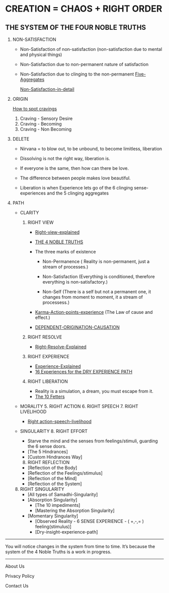 
# CREATION = CHAOS + RIGHT ORDER

## THE SYSTEM OF THE FOUR NOBLE TRUTHS

1. NON-SATISFACTION

   - Non-Satisfaction of non-satisfaction (non-satisfaction due to mental and physical things)
   - Non-Satisfaction due to non-permanent nature of satisfaction
   - Non-Satisfaction due to clinging to the non-permanent [Five-Aggregates](Five-Aggregates.md)

     [Non-Satisfaction-in-detail](Non-Satisfaction-in-detail.md)


1. ORIGIN

     [How to spot cravings](How-to-spot-cravings.md)
     1. Craving - Sensory Desire
     2. Craving - Becoming
     3. Craving - Non Becoming

2. DELETE
      - Nirvana = to blow out, to be unbound, to become limitless, liberation

     - Dissolving is not the right way, liberation is. 
     - If everyone is the same, then how can there be love.
     - The difference between people makes love beautiful.

     - Liberation is when Experience lets go of the 6 clinging sense-experiences and the 5 clinging aggregates 

3. PATH

   - CLARITY
     1. RIGHT VIEW

          - [Right-view-explained](Right-view-explained.md)

         - [THE 4 NOBLE TRUTHS](index.md)

         - The three marks of existence
         
             - Non-Permanence ( Reality is non-permanent, just a stream of processes.)
             
             - Non-Satisfaction (Everything is conditioned, therefore everything is non-satisfactory.)
             
             - Non-Self (There is a self but not a permanent one, it changes from moment to moment, it a stream of processess.)

         - [Karma-Action-points-experience](Karma-Action-points-experience.md) (The Law of cause and effect.)


         - [DEPENDENT-ORIGINATION-CAUSATION](DEPENDENT-ORIGINATION-CAUSATION.md)
     
	 2. RIGHT RESOLVE
	     - [Right-Resolve-Explained](Right-Resolve-Explained.md)
	 
	 3. RIGHT EXPERIENCE
	     - [Experience-Explained](Experience-Explained)
		 - [16 Experiences for the DRY EXPERIENCE PATH](16-Experiences-for-the-DRY-EXPERIENCE-PATH.md)
	       

     4. RIGHT LIBERATION
         - Reality is a simulation, a dream, you must escape from it.
         - [The 10 Fetters](The-10-Fetters.md)

   - MORALITY
     5. RIGHT ACTION
     6. RIGHT SPEECH
     7. RIGHT LIVELIHOOD

      - [Right action-speech-livelihood](Right-action-speech-livelihood.md)

   - SINGULARITY
     8. RIGHT EFFORT
      - Starve the mind and the senses from feelings/stimuli, guarding the 6 sense doors.
      - [The 5 Hindrances]
      - [Custom Hindrances Way]

     8. RIGHT REFLECTION
       - [Reflection of the Body]
       - [Reflection of the Feelings/stimulus]
       - [Reflection of the Mind]
       - [Reflection of the System]
    
    8. RIGHT SINGULARITY
       - [All types of Samadhi-Singularity]
       - [Absorption Singularity]
         - [The 10 impediments]
         - [Mastering the Absorption Singularity]
       - [Momentary Singularity]
         - [Observed Reality - 6 SENSE EXPERIENCE - ( +,-,= ) feeling(stimulus)]
         - [Dry-insight-experience-path]
        

-----------------

You will notice changes in the system  from time to time. It’s because the system of the 4 Noble Truths is a work in progress.

-----------------

About Us

Privacy Policy

Contact Us


